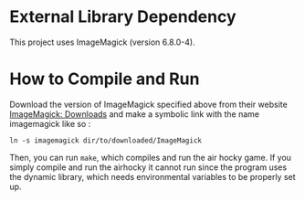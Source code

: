 # External Library Dependency
This project uses ImageMagick (version 6.8.0-4).

# How to Compile and Run

Download the version of ImageMagick specified above from their website [ImageMagick: Downloads](http://www.imagemagick.org/script/download.php) and make a symbolic link with the name imagemagick like so : 

`ln -s imagemagick dir/to/downloaded/ImageMagick`

Then, you can run `make`, which compiles and run the air hocky game. If you simply compile and run the airhocky it cannot run since the program uses the dynamic library, which needs environmental variables to be properly set up.
